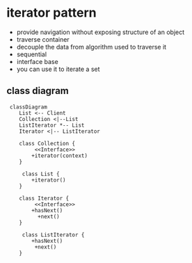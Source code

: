 # iterator pattern
- provide navigation without exposing structure of an object
- traverse container
- decouple the data from algorithm used to traverse it
- sequential 
- interface base
- you can use it to iterate a set


## class diagram

```mermaid
 classDiagram
    List <-- Client
    Collection <|--List
    ListIterator *-- List
    Iterator <|-- ListIterator
    
    class Collection {
         <<Interface>>
        +iterator(context)
    }
    
     class List {
        +iterator()
    }
    
    class Iterator {
         <<Interface>>
        +hasNext()
          +next()
    }
    
     class ListIterator {
        +hasNext()
         +next()
    } 
    
```